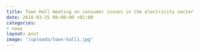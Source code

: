 ```yaml
---
title: Town Hall meeting on consumer issues in the electricity sector
date: 2018-03-25 00:00:00 +01:00
categories:
- news
layout: post
image: "/uploads/town-hall1.jpg"
---
```


